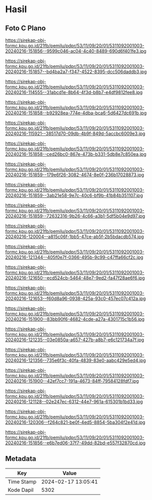 # Hasil

## Foto C Plano

https://sirekap-obj-formc.kpu.go.id/21fb/pemilu/pdpr/53/11/09/20/01/5311092001003-20240216-151856--9599c046-ac04-4c40-8489-690d6f401fe3.jpg

https://sirekap-obj-formc.kpu.go.id/21fb/pemilu/pdpr/53/11/09/20/01/5311092001003-20240216-151857--bd4ba2a7-f347-4522-8395-dcc506daddb3.jpg

https://sirekap-obj-formc.kpu.go.id/21fb/pemilu/pdpr/53/11/09/20/01/5311092001003-20240216-114555--31abcd1e-8b64-4f3d-b8b7-e4df9812fee8.jpg

https://sirekap-obj-formc.kpu.go.id/21fb/pemilu/pdpr/53/11/09/20/01/5311092001003-20240216-151858--b92928ea-774e-4dba-bca6-5d6427dc691b.jpg

https://sirekap-obj-formc.kpu.go.id/21fb/pemilu/pdpr/53/11/09/20/01/5311092001003-20240216-115921--38517d70-09db-4b9f-849d-5accbc6009e3.jpg

https://sirekap-obj-formc.kpu.go.id/21fb/pemilu/pdpr/53/11/09/20/01/5311092001003-20240216-151858--ced26bc0-867e-473b-b331-5db8e7c850ea.jpg

https://sirekap-obj-formc.kpu.go.id/21fb/pemilu/pdpr/53/11/09/20/01/5311092001003-20240216-151859--179e6f26-3082-4674-8e0f-236b17028873.jpg

https://sirekap-obj-formc.kpu.go.id/21fb/pemilu/pdpr/53/11/09/20/01/5311092001003-20240216-151859--3ab21e58-9e7c-40c6-bf9b-41b84b351107.jpg

https://sirekap-obj-formc.kpu.go.id/21fb/pemilu/pdpr/53/11/09/20/01/5311092001003-20240216-151859--72632316-9b26-4c66-a3b1-5df5b04e9d97.jpg

https://sirekap-obj-formc.kpu.go.id/21fb/pemilu/pdpr/53/11/09/20/01/5311092001003-20240216-120004--a815c06f-1bb5-47ce-ab5f-2b5bdacdb574.jpg

https://sirekap-obj-formc.kpu.go.id/21fb/pemilu/pdpr/53/11/09/20/01/5311092001003-20240216-121344--405f0e7f-0366-495b-9c99-c47ffa66cf2c.jpg

https://sirekap-obj-formc.kpu.go.id/21fb/pemilu/pdpr/53/11/09/20/01/5311092001003-20240216-121650--ecd524cb-5464-48e7-9ed2-fa47f28ae6f6.jpg

https://sirekap-obj-formc.kpu.go.id/21fb/pemilu/pdpr/53/11/09/20/01/5311092001003-20240216-121653--f60d8a96-0938-425a-93c0-457ec07c412a.jpg

https://sirekap-obj-formc.kpu.go.id/21fb/pemilu/pdpr/53/11/09/20/01/5311092001003-20240216-151900--83bb90f6-4682-4cde-a27a-4301715c1b56.jpg

https://sirekap-obj-formc.kpu.go.id/21fb/pemilu/pdpr/53/11/09/20/01/5311092001003-20240216-121235--03e0850a-a657-427b-a8b7-e6c121734a7f.jpg

https://sirekap-obj-formc.kpu.go.id/21fb/pemilu/pdpr/53/11/09/20/01/5311092001003-20240216-121356--735e6f3c-40fa-4839-83e0-aabc429e5ed4.jpg

https://sirekap-obj-formc.kpu.go.id/21fb/pemilu/pdpr/53/11/09/20/01/5311092001003-20240216-151900--42ef7cc7-191a-4673-84ff-79584128fdf7.jpg

https://sirekap-obj-formc.kpu.go.id/21fb/pemilu/pdpr/53/11/09/20/01/5311092001003-20240216-121128--02e247ec-6312-44e7-961a-615301b1bd33.jpg

https://sirekap-obj-formc.kpu.go.id/21fb/pemilu/pdpr/53/11/09/20/01/5311092001003-20240216-120306--f264c821-be0f-4ed5-8854-5ba304f2e41d.jpg

https://sirekap-obj-formc.kpu.go.id/21fb/pemilu/pdpr/53/11/09/20/01/5311092001003-20240216-151856--e6b7ed06-37f7-49dd-82bd-e557f32870cd.jpg


## Metadata

| Key        | Value               |
| ---------- | ------------------- |
| Time Stamp | 2024-02-17 13:05:41 |
| Kode Dapil | 5302                |



